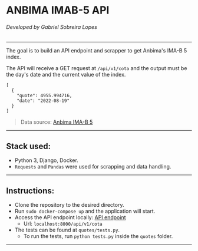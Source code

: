 # ANBIMA IMAB-5 API
###### Developed by Gabriel Sobreira Lopes
---

The goal is to build an API endpoint and scrapper to get Anbima's IMA-B 5 index.

The API will receive a GET request at `/api/v1/cota` and the output must be the day's date and the current value of the index.

```
[
  {
    "quote": 4955.994716,
    "date": "2022-08-19"
  }
]
```

> Data source: [Anbima IMA-B 5](https://www.anbima.com.br/pt_br/informar/precos-e-indices/indices/ima.htm#Laminas)

---
## Stack used:
- Python 3, Django, Docker.
- `Requests` and `Pandas` were used for scrapping and data handling.
---

## Instructions:
- Clone the repository to the desired directory.
- Run `sudo docker-compose up` and the application will start.
- Access the API endpoint locally: [API endpoint](http://localhost:8000/api/v1/cota)
  - Url: `localhost:8000/api/v1/cota`
- The tests can be found at `quotes/tests.py`.
  - To run the tests, run `python tests.py` inside the `quotes` folder.
---